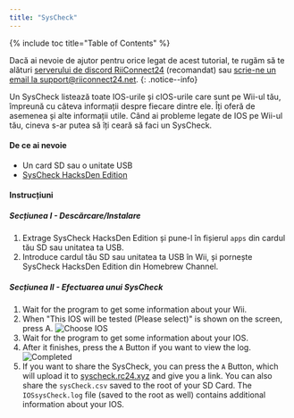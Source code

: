```yaml
---
title: "SysCheck"
---
```


{% include toc title="Table of Contents" %}

Dacă ai nevoie de ajutor pentru orice legat de acest tutorial, te rugăm să te alături [serverului de discord RiiConnect24](https://discord.gg/rc24) (recomandat) sau [scrie-ne un email la support@riiconnect24.net](mailto:support@riiconnect24.net).
{: .notice--info}

Un SysCheck listează toate IOS-urile și cIOS-urile care sunt pe Wii-ul tău, împreună cu câteva informații despre fiecare dintre ele. Îți oferă de asemenea și alte informații utile. Când ai probleme legate de IOS pe Wii-ul tău, cineva s-ar putea să îți ceară să faci un SysCheck.

#### De ce ai nevoie

* Un card SD sau o unitate USB
* [SysCheck HacksDen Edition](/assets/files/SysCheckHDE.zip)

#### Instrucțiuni
##### Secțiunea I - Descărcare/Instalare

1. Extrage SysCheck HacksDen Edition și pune-l în fișierul `apps` din cardul tău SD sau unitatea ta USB.
2. Introduce cardul tău SD sau unitatea ta USB în Wii, și pornește SysCheck HacksDen Edition din Homebrew Channel.

##### Secțiunea II - Efectuarea unui SysCheck

1. Wait for the program to get some information about your Wii.
2. When "This IOS will be tested (Please select)" is shown on the screen, press A. ![Choose IOS](/images/SysCheck/1.png)
3. Wait for the program to get some information about your IOS.
4. After it finishes, press the `A` Button if you want to view the log. ![Completed](/images/SysCheck/2.png)
5. If you want to share the SysCheck, you can press the `A` Button, which will upload it to [syscheck.rc24.xyz](https://syscheck.rc24.xyz/) and give you a link. You can also share the `sysCheck.csv` saved to the root of your SD Card. The `IOSsysCheck.log` file (saved to the root as well) contains additional information about your IOS.
